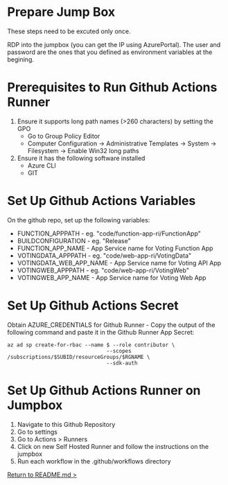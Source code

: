 # Prepare Jump Box

These steps need to be excuted only once.

RDP into the jumpbox (you can get the IP using AzurePortal). The user and password are the ones that you defined as environment variables at the begining.

# Prerequisites to Run Github Actions Runner

1. Ensure it supports long path names (>260 characters) by setting the GPO
   - Go to Group Policy Editor
   - Computer Configuration -> Administrative Templates -> System -> Filesystem -> Enable Win32 long paths
2. Ensure it has the following software installed
   - Azure CLI
   - GIT

# Set Up Github Actions Variables

On the github repo, set up the following variables:

* FUNCTION_APPPATH - eg. "code/function-app-ri/FunctionApp"
* BUILDCONFIGURATION - eg. "Release"
* FUNCTION_APP_NAME - App Service name for Voting Function App
* VOTINGDATA_APPPATH - eg. "code/web-app-ri/VotingData"
* VOTINGDATA_WEB_APP_NAME - App Service name for Voting API App
* VOTINGWEB_APPPATH - eg. "code/web-app-ri/VotingWeb"
* VOTINGWEB_APP_NAME - App Service name for Voting Web App

# Set Up Github Actions Secret

Obtain AZURE_CREDENTIALS for Github Runner - Copy the output of the following command and paste it in the Github Runner App Secret:
```
az ad sp create-for-rbac --name $ --role contributor \
                                --scopes /subscriptions/$SUBID/resourceGroups/$RGNAME \
                                --sdk-auth
```

# Set Up Github Actions Runner on Jumpbox

1. Navigate to this Github Repository
2. Go to settings
3. Go to Actions > Runners
4. Click on new Self Hosted Runner and follow the instructions on the jumpbox
5. Run each workflow in the .github/workflows directory



[Return to README.md >](./README.md#publish-aspnet-core-web-api-and-function-applications)